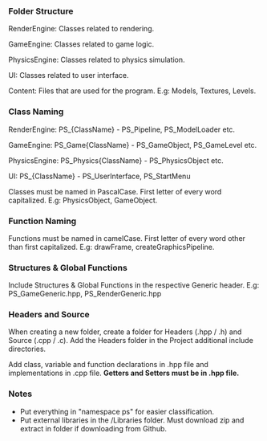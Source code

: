 ### Folder Structure

RenderEngine: Classes related to rendering.

GameEngine: Classes related to game logic.

PhysicsEngine: Classes related to physics simulation.

UI: Classes related to user interface.

Content: Files that are used for the program. E.g: Models, Textures, Levels.

### Class Naming

RenderEngine: PS_{ClassName} - PS_Pipeline, PS_ModelLoader etc.

GameEngine: PS_Game{ClassName} - PS_GameObject, PS_GameLevel etc.

PhysicsEngine: PS_Physics{ClassName} - PS_PhysicsObject etc.

UI: PS_{ClassName} - PS_UserInterface, PS_StartMenu

Classes must be named in PascalCase. First letter of every word capitalized. E.g: PhysicsObject, GameObject. 

### Function Naming

Functions must be named in camelCase. First letter of every word other than first capitalized. E.g: drawFrame, createGraphicsPipeline. 

### Structures & Global Functions

Include Structures & Global Functions in the respective Generic header. E.g: PS_GameGeneric.hpp, PS_RenderGeneric.hpp

### Headers and Source

When creating a new folder, create a folder for Headers (.hpp / .h) and Source (.cpp / .c). Add the Headers folder in the Project additional include directories.

Add class, variable and function declarations in .hpp file and implementations in .cpp file. **Getters and Setters must be in .hpp file.**

### Notes
- Put everything in "namespace ps" for easier classification.
- Put external libraries in the /Libraries folder. Must download zip and extract in folder if downloading from Github.
